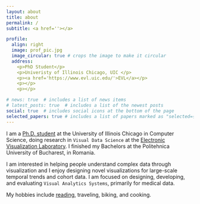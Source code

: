 ```yaml
---
layout: about
title: about
permalink: /
subtitle: <a href=''></a>

profile:
  align: right
  image: prof_pic.jpg
  image_circular: true # crops the image to make it circular
  address: 
    <p>PhD Student</p>
    <p>Univeristy of Illinois Chicago, UIC </p>
    <p><a href='https://www.evl.uic.edu/'>EVL</a></p>
    <p></p>
    <p></p>

# news: true  # includes a list of news items
# latest_posts: true  # includes a list of the newest posts
social: true  # includes social icons at the bottom of the page
selected_papers: true # includes a list of papers marked as "selected={true}"
---
```



I am a [Ph.D. student](https://www.evl.uic.edu/people/2461) at the University of Illinois Chicago in Computer Science, doing research in `Visual Data Science` at the [Electronic Visualization Laboratory](https://www.evl.uic.edu). I finished my Bachelors at the Politehnica University of Bucharest, in Romania.

I am interested in helping people understand complex data through visualization and I enjoy designing novel visualizations for large-scale temporal trends and cohort data. I am focused on designing, developing, and evaluating `Visual Analytics Systems`, primarily for medical data.

My hobbies include [reading](https://www.goodreads.com/user/show/115467412-carla), traveling, biking, and cooking.


